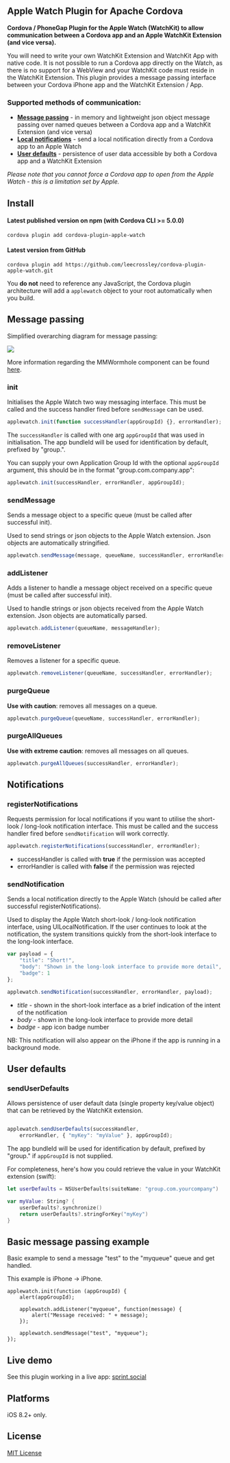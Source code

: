 ## Apple Watch Plugin for Apache Cordova

**Cordova / PhoneGap Plugin for the Apple Watch (WatchKit) to allow communication between a Cordova app and an Apple WatchKit Extension (and vice versa).**

You will need to write your own WatchKit Extension and WatchKit App with native code. It is not possible to run a Cordova app directly on the Watch, as there is no support for a WebView and your WatchKit code must reside in the WatchKit Extension. This plugin provides a message passing interface between your Cordova iPhone app and the WatchKit Extension / App.

### Supported methods of communication:

- **[Message passing](#message-passing)** - in memory and lightweight json object message passing over named queues between a Cordova app and a WatchKit Extension (and vice versa)
- **[Local notifications](#notifications)** - send a local notification directly from a Cordova app to an Apple Watch
- **[User defaults](#user-defaults)** - persistence of user data accessible by both a Cordova app and a WatchKit Extension

*Please note that you cannot force a Cordova app to open from the Apple Watch - this is a limitation set by Apple.*

## Install

#### Latest published version on npm (with Cordova CLI >= 5.0.0)

```
cordova plugin add cordova-plugin-apple-watch
```

#### Latest version from GitHub

```
cordova plugin add https://github.com/leecrossley/cordova-plugin-apple-watch.git
```

You **do not** need to reference any JavaScript, the Cordova plugin architecture will add a `applewatch` object to your root automatically when you build.

## Message passing

Simplified overarching diagram for message passing:

<img align="center" src="https://raw.githubusercontent.com/leecrossley/cordova-plugin-apple-watch/master/apple-watch-plugin.png">

More information regarding the MMWormhole component can be found [here](https://github.com/mutualmobile/MMWormhole).

### init

Initialises the Apple Watch two way messaging interface. This must be called and the success handler fired before `sendMessage` can be used.

```js
applewatch.init(function successHandler(appGroupId) {}, errorHandler);
```

The `successHandler` is called with one arg `appGroupId` that was used in initialisation. The app bundleId will be used for identification by default, prefixed by "group.".

You can supply your own Application Group Id with the optional `appGroupId` argument, this should be in the format "group.com.company.app":

```js
applewatch.init(successHandler, errorHandler, appGroupId);
```

### sendMessage

Sends a message object to a specific queue (must be called after successful init).

Used to send strings or json objects to the Apple Watch extension. Json objects are automatically stringified.

```js
applewatch.sendMessage(message, queueName, successHandler, errorHandler);
```

### addListener

Adds a listener to handle a message object received on a specific queue (must be called after successful init).

Used to handle strings or json objects received from the Apple Watch extension. Json objects are automatically parsed.

```js
applewatch.addListener(queueName, messageHandler);
```

### removeListener

Removes a listener for a specific queue.

```js
applewatch.removeListener(queueName, successHandler, errorHandler);
```

### purgeQueue

**Use with caution**: removes all messages on a queue.

```js
applewatch.purgeQueue(queueName, successHandler, errorHandler);
```

### purgeAllQueues

**Use with extreme caution**: removes all messages on all queues.

```js
applewatch.purgeAllQueues(successHandler, errorHandler);
```

## Notifications

### registerNotifications

Requests permission for local notifications if you want to utilise the short-look / long-look notification interface. This must be called and the success handler fired before `sendNotification` will work correctly.

```js
applewatch.registerNotifications(successHandler, errorHandler);
```

- successHandler is called with **true** if the permission was accepted
- errorHandler is called with **false** if the permission was rejected

### sendNotification

Sends a local notification directly to the Apple Watch (should be called after successful registerNotifications).

Used to display the Apple Watch short-look / long-look notification interface, using UILocalNotification. If the user continues to look at the notification, the system transitions quickly from the short-look interface to the long-look interface.

```js
var payload = {
    "title": "Short!",
    "body": "Shown in the long-look interface to provide more detail",
    "badge": 1
};

applewatch.sendNotification(successHandler, errorHandler, payload);
```

- *title* - shown in the short-look interface as a brief indication of the intent of the notification
- *body* - shown in the long-look interface to provide more detail
- *badge* - app icon badge number

NB: This notification will also appear on the iPhone if the app is running in a background mode.

## User defaults

### sendUserDefaults

Allows persistence of user default data (single property key/value object) that can be retrieved by the WatchKit extension.

```js

applewatch.sendUserDefaults(successHandler,
    errorHandler, { "myKey": "myValue" }, appGroupId);
```

The app bundleId will be used for identification by default, prefixed by "group." if `appGroupId` is not supplied.

For completeness, here's how you could retrieve the value in your WatchKit extension (swift):

```swift
let userDefaults = NSUserDefaults(suiteName: "group.com.yourcompany")

var myValue: String? {
    userDefaults?.synchronize()
    return userDefaults?.stringForKey("myKey")
}
```

## Basic message passing example

Basic example to send a message "test" to the "myqueue" queue and get handled.

This example is iPhone -> iPhone.

```
applewatch.init(function (appGroupId) {
    alert(appGroupId);

    applewatch.addListener("myqueue", function(message) {
        alert("Message received: " + message);
    });

    applewatch.sendMessage("test", "myqueue");
});
```

## Live demo

See this plugin working in a live app: [sprint.social](http://sprint.social)

## Platforms

iOS 8.2+ only.

## License

[MIT License](http://ilee.mit-license.org)
